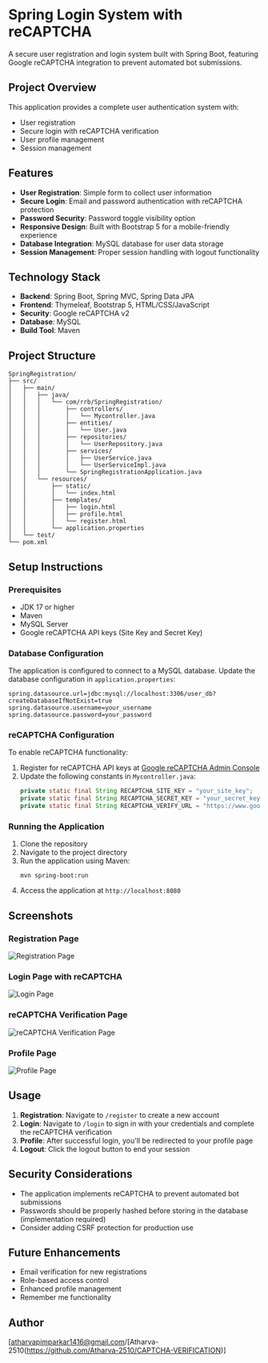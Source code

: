 # Spring Login System with reCAPTCHA

A secure user registration and login system built with Spring Boot, featuring Google reCAPTCHA integration to prevent automated bot submissions.

## Project Overview

This application provides a complete user authentication system with:

- User registration
- Secure login with reCAPTCHA verification
- User profile management
- Session management

## Features

- **User Registration**: Simple form to collect user information
- **Secure Login**: Email and password authentication with reCAPTCHA protection
- **Password Security**: Password toggle visibility option
- **Responsive Design**: Built with Bootstrap 5 for a mobile-friendly experience
- **Database Integration**: MySQL database for user data storage
- **Session Management**: Proper session handling with logout functionality

## Technology Stack

- **Backend**: Spring Boot, Spring MVC, Spring Data JPA
- **Frontend**: Thymeleaf, Bootstrap 5, HTML/CSS/JavaScript
- **Security**: Google reCAPTCHA v2
- **Database**: MySQL
- **Build Tool**: Maven

## Project Structure

```
SpringRegistration/
├── src/
│   ├── main/
│   │   ├── java/
│   │   │   └── com/rrb/SpringRegistration/
│   │   │       ├── controllers/
│   │   │       │   └── Mycontroller.java
│   │   │       ├── entities/
│   │   │       │   └── User.java
│   │   │       ├── repositories/
│   │   │       │   └── UserRepository.java
│   │   │       ├── services/
│   │   │       │   ├── UserService.java
│   │   │       │   └── UserServiceImpl.java
│   │   │       └── SpringRegistrationApplication.java
│   │   └── resources/
│   │       ├── static/
│   │       │   └── index.html
│   │       ├── templates/
│   │       │   ├── login.html
│   │       │   ├── profile.html
│   │       │   └── register.html
│   │       └── application.properties
│   └── test/
└── pom.xml
```

## Setup Instructions

### Prerequisites

- JDK 17 or higher
- Maven
- MySQL Server
- Google reCAPTCHA API keys (Site Key and Secret Key)

### Database Configuration

The application is configured to connect to a MySQL database. Update the database configuration in `application.properties`:

```properties
spring.datasource.url=jdbc:mysql://localhost:3306/user_db?createDatabaseIfNotExist=true
spring.datasource.username=your_username
spring.datasource.password=your_password
```

### reCAPTCHA Configuration

To enable reCAPTCHA functionality:

1. Register for reCAPTCHA API keys at [Google reCAPTCHA Admin Console](https://www.google.com/recaptcha/admin)
2. Update the following constants in `Mycontroller.java`:
   ```java
   private static final String RECAPTCHA_SITE_KEY = "your_site_key";
   private static final String RECAPTCHA_SECRET_KEY = "your_secret_key";
   private static final String RECAPTCHA_VERIFY_URL = "https://www.google.com/recaptcha/api/siteverify";
   ```

### Running the Application

1. Clone the repository
2. Navigate to the project directory
3. Run the application using Maven:
   ```
   mvn spring-boot:run
   ```
4. Access the application at `http://localhost:8080`

## Screenshots

### Registration Page
![Registration Page](img/Register.png)

### Login Page with reCAPTCHA
![Login Page](img/Login.png)


### reCAPTCHA Verification Page
![reCAPTCHA Verification Page](img/Verification.png)

### Profile Page
![Profile Page](img/Home.png)


## Usage

1. **Registration**: Navigate to `/register` to create a new account
2. **Login**: Navigate to `/login` to sign in with your credentials and complete the reCAPTCHA verification
3. **Profile**: After successful login, you'll be redirected to your profile page
4. **Logout**: Click the logout button to end your session

## Security Considerations

- The application implements reCAPTCHA to prevent automated bot submissions
- Passwords should be properly hashed before storing in the database (implementation required)
- Consider adding CSRF protection for production use

## Future Enhancements

- Email verification for new registrations
- Role-based access control
- Enhanced profile management
- Remember me functionality


## Author

[atharvapimparkar1416@gmail.com/[Atharva-2510(https://github.com/Atharva-2510/CAPTCHA-VERIFICATION)]
